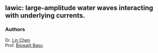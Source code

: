 ## lawic: **l**arge-**a**mplitude water **w**aves **i**nteracting with underlying **c**urrents. 


### Authors
Dr. [Lin Chen](https://chen-lin.github.io) <br/>
Prof. [Biswajit Basu](https://www.tcd.ie/research/profiles/?profile=basub)
